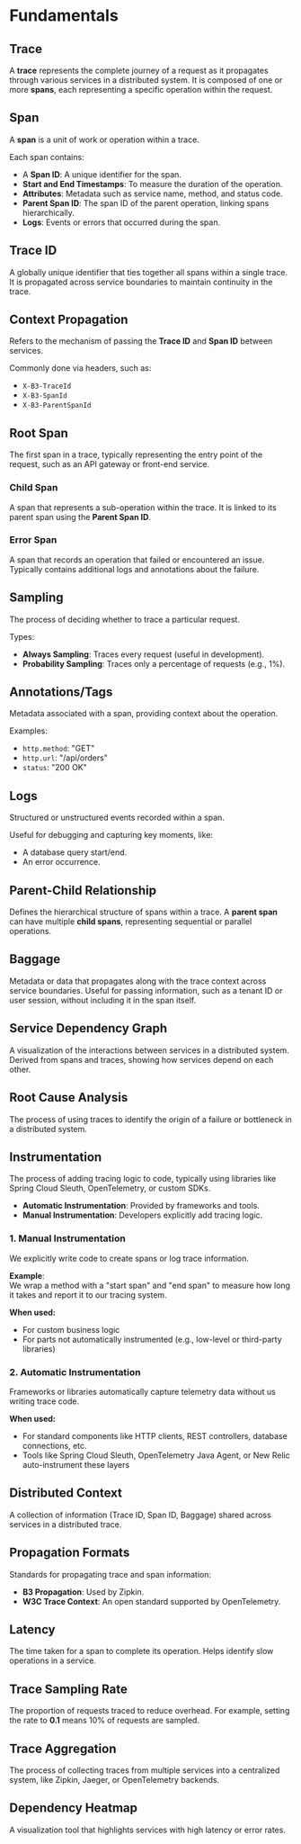 # Fundamentals

## **Trace**

A **trace** represents the complete journey of a request as it propagates through various services in a distributed system. It is composed of one or more **spans**, each representing a specific operation within the request.

## **Span**

A **span** is a unit of work or operation within a trace.

Each span contains:

* A **Span ID**: A unique identifier for the span.
* **Start and End Timestamps**: To measure the duration of the operation.
* **Attributes**: Metadata such as service name, method, and status code.
* **Parent Span ID**: The span ID of the parent operation, linking spans hierarchically.
* **Logs**: Events or errors that occurred during the span.

## **Trace ID**

A globally unique identifier that ties together all spans within a single trace. It is propagated across service boundaries to maintain continuity in the trace.

## **Context Propagation**

Refers to the mechanism of passing the **Trace ID** and **Span ID** between services.

Commonly done via headers, such as:

* `X-B3-TraceId`
* `X-B3-SpanId`
* `X-B3-ParentSpanId`

## **Root Span**

The first span in a trace, typically representing the entry point of the request, such as an API gateway or front-end service.

### **Child Span**

A span that represents a sub-operation within the trace. It is linked to its parent span using the **Parent Span ID**.

### **Error Span**

A span that records an operation that failed or encountered an issue. Typically contains additional logs and annotations about the failure.

## **Sampling**

The process of deciding whether to trace a particular request.

Types:

* **Always Sampling**: Traces every request (useful in development).
* **Probability Sampling**: Traces only a percentage of requests (e.g., 1%).

## **Annotations/Tags**

Metadata associated with a span, providing context about the operation.

Examples:

* `http.method`: "GET"
* `http.url`: "/api/orders"
* `status`: "200 OK"

## **Logs**

Structured or unstructured events recorded within a span.

Useful for debugging and capturing key moments, like:

* A database query start/end.
* An error occurrence.

## **Parent-Child Relationship**

Defines the hierarchical structure of spans within a trace. A **parent span** can have multiple **child spans**, representing sequential or parallel operations.

## **Baggage**

Metadata or data that propagates along with the trace context across service boundaries. Useful for passing information, such as a tenant ID or user session, without including it in the span itself.

## **Service Dependency Graph**

A visualization of the interactions between services in a distributed system. Derived from spans and traces, showing how services depend on each other.

## **Root Cause Analysis**

The process of using traces to identify the origin of a failure or bottleneck in a distributed system.

## **Instrumentation**

The process of adding tracing logic to code, typically using libraries like Spring Cloud Sleuth, OpenTelemetry, or custom SDKs.

* **Automatic Instrumentation**: Provided by frameworks and tools.
* **Manual Instrumentation**: Developers explicitly add tracing logic.

### 1. **Manual Instrumentation**

We explicitly write code to create spans or log trace information.

**Example**:\
We wrap a method with a "start span" and "end span" to measure how long it takes and report it to our tracing system.

**When used:**

* For custom business logic
* For parts not automatically instrumented (e.g., low-level or third-party libraries)

### 2. **Automatic Instrumentation**

Frameworks or libraries automatically capture telemetry data without us writing trace code.

**When used:**

* For standard components like HTTP clients, REST controllers, database connections, etc.
* Tools like Spring Cloud Sleuth, OpenTelemetry Java Agent, or New Relic auto-instrument these layers

## **Distributed Context**

A collection of information (Trace ID, Span ID, Baggage) shared across services in a distributed trace.

## **Propagation Formats**

Standards for propagating trace and span information:

* **B3 Propagation**: Used by Zipkin.
* **W3C Trace Context**: An open standard supported by OpenTelemetry.

## **Latency**

The time taken for a span to complete its operation. Helps identify slow operations in a service.

## **Trace Sampling Rate**

The proportion of requests traced to reduce overhead. For example, setting the rate to **0.1** means 10% of requests are sampled.

## **Trace Aggregation**

The process of collecting traces from multiple services into a centralized system, like Zipkin, Jaeger, or OpenTelemetry backends.

## **Dependency Heatmap**

A visualization tool that highlights services with high latency or error rates.
